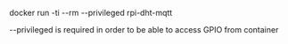 docker run -ti --rm --privileged rpi-dht-mqtt

--privileged is required in order to be able to access GPIO from container
